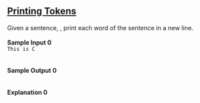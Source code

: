 ## **[Printing Tokens](https://www.hackerrank.com/challenges/printing-tokens-)** 
Given a sentence, , print each word of the sentence in a new line.<br><br>**Sample Input 0**<br><code>This is C </code><br><br>**Sample Output 0**<br><code></code><br><br>**Explanation 0**<br><br>